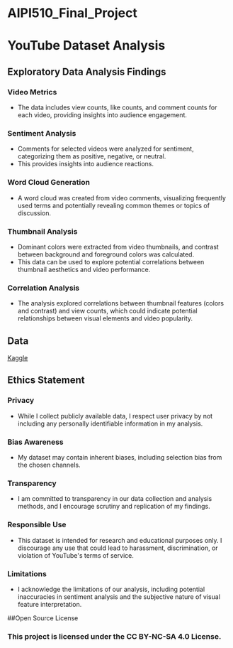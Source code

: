 # AIPI510_Final_Project

# YouTube Dataset Analysis

## Exploratory Data Analysis Findings

### Video Metrics
- The data includes view counts, like counts, and comment counts for each video, providing insights into audience engagement.

### Sentiment Analysis
- Comments for selected videos were analyzed for sentiment, categorizing them as positive, negative, or neutral.
- This provides insights into audience reactions.

### Word Cloud Generation
- A word cloud was created from video comments, visualizing frequently used terms and potentially revealing common themes or topics of discussion.

### Thumbnail Analysis
- Dominant colors were extracted from video thumbnails, and contrast between background and foreground colors was calculated.
- This data can be used to explore potential correlations between thumbnail aesthetics and video performance.

### Correlation Analysis
- The analysis explored correlations between thumbnail features (colors and contrast) and view counts, which could indicate potential relationships between visual elements and video popularity.

## Data
[Kaggle](https://www.kaggle.com/datasets/kelllychen/youtuber-data-mrbeast/data)

## Ethics Statement

### Privacy
- While I collect publicly available data, I respect user privacy by not including any personally identifiable information in my analysis.

### Bias Awareness
- My dataset may contain inherent biases, including selection bias from the chosen channels.

### Transparency
- I am committed to transparency in our data collection and analysis methods, and I encourage scrutiny and replication of my findings.

### Responsible Use
- This dataset is intended for research and educational purposes only. I discourage any use that could lead to harassment, discrimination, or violation of YouTube's terms of service.

### Limitations
- I acknowledge the limitations of our analysis, including potential inaccuracies in sentiment analysis and the subjective nature of visual feature interpretation.

##Open Source License
### This project is licensed under the CC BY-NC-SA 4.0 License.
